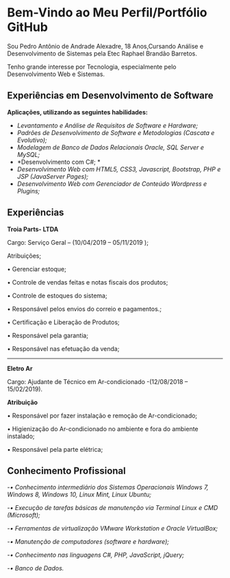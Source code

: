 # Bem-Vindo ao Meu Perfil/Portfólio GitHub

Sou Pedro Antônio de Andrade Alexadre, 18 Anos,Cursando Análise e Desenvolvimento de Sistemas pela Etec Raphael Brandão Barretos.

Tenho grande interesse por Tecnologia, especialmente pelo Desenvolvimento Web e Sistemas.

## Experiências em Desenvolvimento de Software

**Aplicações, utilizando as seguintes habilidades:**
- *Levantamento e Análise de Requisitos de Software e Hardware;*
- *Padrões de Desenvolvimento de Software e Metodologias (Cascata e Evolutivo);*
- *Modelagem de Banco de Dados Relacionais Oracle, SQL Server e MySQL;*
- *Desenvolvimento com C#; *
- *Desenvolvimento Web com HTML5, CSS3, Javascript, Bootstrap, PHP e JSP (JavaServer Pages);*
- *Desenvolvimento Web com Gerenciador de Conteúdo Wordpress e Plugins;*

## Experiências 
**Troia Parts- LTDA**

Cargo: Serviço Geral – (10/04/2019 – 05/11/2019  );

Atribuições;

•	Gerenciar estoque;

•	Controle de vendas feitas e notas fiscais dos produtos;

•	Controle de estoques do sistema;

•	Responsável pelos envios do correio e pagamentos.;

•	Certificação e Liberação de Produtos;

•	Responsável pela garantia;

•	Responsável nas efetuação da venda;

____________________________________________________________

**Eletro Ar**    

Cargo: Ajudante de Técnico em Ar-condicionado -(12/08/2018 – 15/02/2019).

**Atribuição**

•	Responsável por fazer instalação e remoção de Ar-condicionado;

•	Higienização do Ar-condicionado no ambiente e fora do ambiente instalado;

•	Responsável pela parte elétrica;

## Conhecimento Profissional

-*•	Conhecimento intermediário dos Sistemas Operacionais Windows 7, Windows 8, Windows 10, Linux Mint, Linux Ubuntu;*

-*•	Execução de tarefas básicas de manutenção via Terminal Linux e CMD (Microsoft);*

-*•	Ferramentas de virtualização VMware Workstation e Oracle VirtualBox;*

-*•	Manutenção de computadores (software e hardware);*

-*•	Conhecimento nas linguagens C#, PHP, JavaScript, jQuery;*

-*•	Banco de Dados.*
